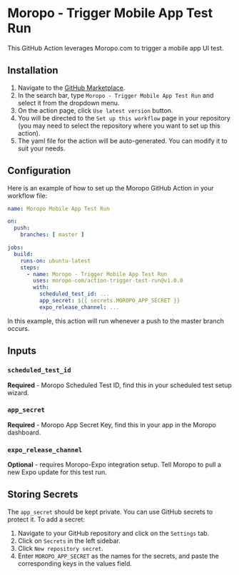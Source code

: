 # Moropo - Trigger Mobile App Test Run

This GitHub Action leverages Moropo.com to trigger a mobile app UI test.

## Installation

1. Navigate to the [GitHub Marketplace](https://github.com/marketplace).
2. In the search bar, type `Moropo - Trigger Mobile App Test Run` and select it from the dropdown menu.
3. On the action page, click `Use latest version` button.
4. You will be directed to the `Set up this workflow` page in your repository (you may need to select the repository where you want to set up this action).
5. The yaml file for the action will be auto-generated. You can modify it to suit your needs.

## Configuration

Here is an example of how to set up the Moropo GitHub Action in your workflow file:

```yaml
name: Moropo Mobile App Test Run

on:
  push:
    branches: [ master ]

jobs:
  build:
    runs-on: ubuntu-latest
    steps:
      - name: Moropo - Trigger Mobile App Test Run
        uses: moropo-com/action-trigger-test-run@v1.0.0
        with:
          scheduled_test_id: ...
          app_secret: ${{ secrets.MOROPO_APP_SECRET }}
          expo_release_channel: ...
```

In this example, this action will run whenever a push to the master branch occurs. 

## Inputs

### `scheduled_test_id`
**Required** - Moropo Scheduled Test ID, find this in your scheduled test setup wizard.

### `app_secret`
**Required** - Moropo App Secret Key, find this in your app in the Moropo dashboard.

### `expo_release_channel`
**Optional** - requires Moropo-Expo integration setup. Tell Moropo to pull a new Expo update for this test run.

## Storing Secrets

The `app_secret` should be kept private. You can use GitHub secrets to protect it. To add a secret:

1. Navigate to your GitHub repository and click on the `Settings` tab.
2. Click on `Secrets` in the left sidebar.
3. Click `New repository secret`.
4. Enter `MOROPO_APP_SECRET` as the names for the secrets, and paste the corresponding keys in the values field. 
